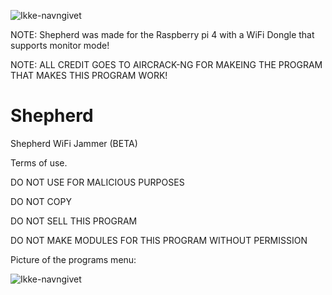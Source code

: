 ![Ikke-navngivet](https://user-images.githubusercontent.com/93089744/165878518-562a9524-4f64-43c7-b362-9c4442b5a1e6.png)

NOTE: Shepherd was made for the Raspberry pi 4 with a WiFi Dongle that supports monitor mode!



NOTE: ALL CREDIT GOES TO AIRCRACK-NG FOR MAKEING THE PROGRAM THAT MAKES THIS PROGRAM WORK!

# Shepherd
Shepherd WiFi Jammer (BETA)

Terms of use.

DO NOT USE FOR MALICIOUS PURPOSES

DO NOT COPY

DO NOT SELL THIS PROGRAM

DO NOT MAKE MODULES FOR THIS PROGRAM WITHOUT PERMISSION



Picture of the programs menu:



![Ikke-navngivet](https://user-images.githubusercontent.com/93089744/165878709-417b9dc4-c7d3-4ff7-81c5-90d0b1907af7.png)
